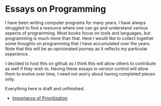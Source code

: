 # Essays on Programming

I have been writing computer programs for many years. I have always struggled to find a resource where one 
can go and understand various aspects of programming. Most books focus on tools and languages, but programming is
much more than that. Here I would like to collect together some thoughts on programming that I have accumulated
over the years. Note that this will be an opinionated journey as it reflects my particular experience.

I decided to host this on github as I think this will allow others to contribute as well if they wish to. Having these essays in
version control will allow them to evolve over time, I need not worry about having completed pieces only.

Everything here is draft and unfinished.

* [Importance of Prioritization](./prioritization.md)

